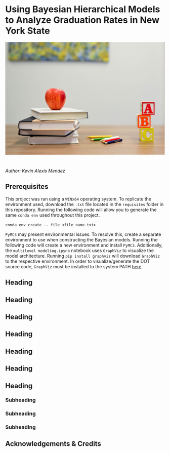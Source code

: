 # Using Bayesian Hierarchical Models to Analyze Graduation Rates in New York State 
![](https://github.com/asoylatte03/nys-ell-grad-rate/blob/main/images/banner.jpg)
#
*Author: Kevin Alexis Mendez*
## Prerequisites
This project was ran using a `WINx64` operating system. To replicate the environment used, download the `.txt` file located in the `requisites` folder in this repository. Running the following code will allow you to generate the same `conda env` used throughout this project.
```
conda env create -- file <file_name.txt>
```

`PyMC3` may present environmental issues. To resolve this, create a separate environment to use when constructing the Bayesian models. Running the following code will create a new environment and install `PyMC3`. Additionally, the `multilevel modeling.ipynb` notebook uses `GraphViz` to visualize the model architecture. Running `pip install graphviz` will download `GraphViz` to the respective environment. In order to visualize/generate the DOT source code, `GraphViz` must be installed to the system PATH [here](https://www.graphviz.org/)

## Heading

## Heading

## Heading

## Heading

## Heading 
   
## Heading 

## Heading

### Subheading

### Subheading

### Subheading

## Acknowledgements & Credits 
